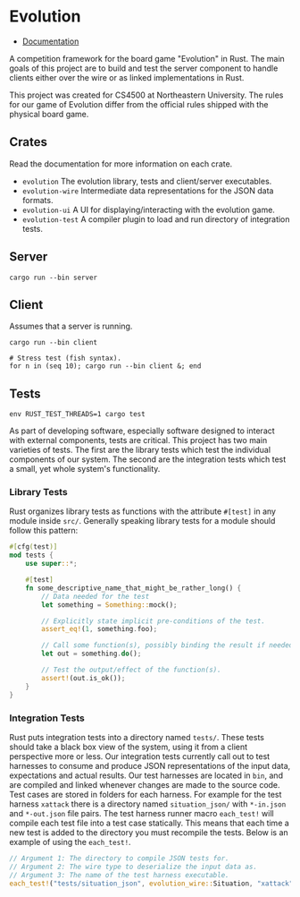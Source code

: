 # Evolution

- [Documentation](https://github.ccs.neu.edu/pages/cs4500sp16/cs4500-nathanl-stroetti/evolution/index.html)


A competition framework for the board game "Evolution" in Rust. The main goals
of this project are to build and test the server component to handle clients
either over the wire or as linked implementations in Rust.

This project was created for CS4500 at Northeastern University. The rules for
our game of Evolution differ from the official rules shipped with the physical
board game.

## Crates

Read the documentation for more information on each crate.

- `evolution` The evolution library, tests and client/server executables.
- `evolution-wire` Intermediate data representations for the JSON data formats.
- `evolution-ui` A UI for displaying/interacting with the evolution game.
- `evolution-test` A compiler plugin to load and run directory of integration tests.

## Server

```fish
cargo run --bin server
```

## Client

Assumes that a server is running.

```fish
cargo run --bin client

# Stress test (fish syntax).
for n in (seq 10); cargo run --bin client &; end
```

## Tests

```fish
env RUST_TEST_THREADS=1 cargo test
```

As part of developing software, especially software designed to interact with
external components, tests are critical. This project has two main varieties of
tests. The first are the library tests which test the individual components of
our system. The second are the integration tests which test a small, yet whole
system's functionality.

### Library Tests

Rust organizes library tests as functions with the attribute `#[test]` in any
module inside `src/`. Generally speaking library tests for a module should
follow this pattern:

```rust
#[cfg(test)]
mod tests {
    use super::*;

    #[test]
    fn some_descriptive_name_that_might_be_rather_long() {
        // Data needed for the test
        let something = Something::mock();

        // Explicitly state implicit pre-conditions of the test.
        assert_eq!(1, something.foo);

        // Call some function(s), possibly binding the result if needed.
        let out = something.do();

        // Test the output/effect of the function(s).
        assert!(out.is_ok());
    }
}
```

### Integration Tests

Rust puts integration tests into a directory named `tests/`. These tests
should take a black box view of the system, using it from a client perspective
more or less. Our integration tests currently call out to test harnesses to
consume and produce JSON representations of the input data, expectations and
actual results. Our test harnesses are located in `bin`, and are compiled and
linked whenever changes are made to the source code. Test cases are stored in
folders for each harness. For example for the test harness `xattack` there
is a directory named `situation_json/` with `*-in.json` and `*-out.json` file
pairs. The test harness runner macro `each_test!` will compile each test file
into a test case statically. This means that each time a new test is added to
the directory you must recompile the tests. Below is an example of using the
`each_test!`.

```rust
// Argument 1: The directory to compile JSON tests for.
// Argument 2: The wire type to deserialize the input data as.
// Argument 3: The name of the test harness executable.
each_test!("tests/situation_json", evolution_wire::Situation, "xattack");
```
